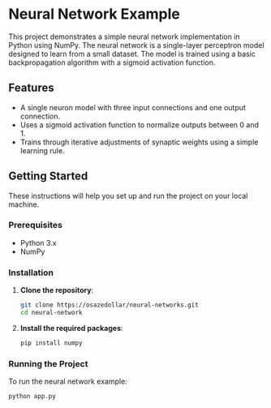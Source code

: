 # Neural Network Example

This project demonstrates a simple neural network implementation in Python using NumPy. The neural network is a single-layer perceptron model designed to learn from a small dataset. The model is trained using a basic backpropagation algorithm with a sigmoid activation function.

## Features

- A single neuron model with three input connections and one output connection.
- Uses a sigmoid activation function to normalize outputs between 0 and 1.
- Trains through iterative adjustments of synaptic weights using a simple learning rule.

## Getting Started

These instructions will help you set up and run the project on your local machine.

### Prerequisites

- Python 3.x
- NumPy

### Installation

1. **Clone the repository**:
    ```bash
    git clone https://osazedollar/neural-networks.git
    cd neural-network
    ```

2. **Install the required packages**:
    ```bash
    pip install numpy
    ```

### Running the Project

To run the neural network example:

```bash
python app.py

